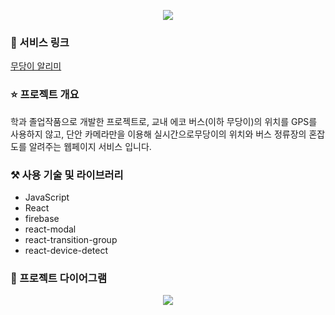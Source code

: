 <p align="center">
  <img src ="https://github.com/MoodangE/moodangE_Web/assets/71388566/6337568f-8ea7-4ddd-8f90-42b8378c6ffd"/>
</p>

### 🔗 서비스 링크

[무당이 알리미](https://moodange-e61b6.web.app/)

### ⭐ 프로젝트 개요

학과 졸업작품으로 개발한 프로젝트로,
교내 에코 버스(이하 무당이)의 위치를 GPS를 사용하지 않고, 단안 카메라만을 이용해 실시간으로무당이의 위치와 버스 정류장의 혼잡도를 알려주는 웹페이지 서비스 입니다.

### ⚒️ 사용 기술 및 라이브러리

- JavaScript
- React
- firebase
- react-modal
- react-transition-group
- react-device-detect

### 🧩 프로젝트 다이어그램
<p align="center">
  <img src ="https://github.com/MoodangE/moodangE_Web/assets/71388566/31bb06a5-7537-453b-aedb-d6bbbf185a6d"/>
</p>
